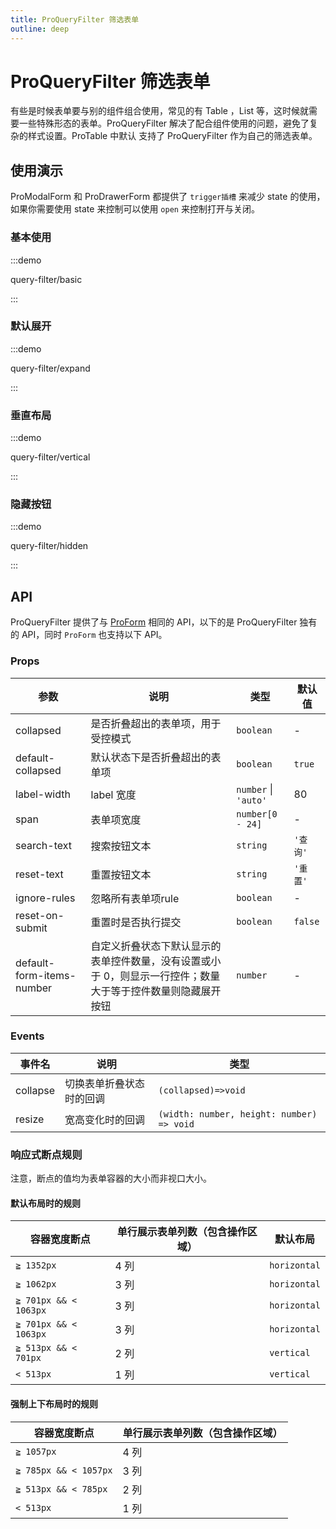 ```yaml
---
title: ProQueryFilter 筛选表单
outline: deep
---
```


# ProQueryFilter 筛选表单

有些是时候表单要与别的组件组合使用，常见的有 Table ，List 等，这时候就需要一些特殊形态的表单。ProQueryFilter 解决了配合组件使用的问题，避免了复杂的样式设置。ProTable 中默认 支持了 ProQueryFilter 作为自己的筛选表单。

## 使用演示

ProModalForm 和 ProDrawerForm 都提供了 `trigger插槽` 来减少 state 的使用，如果你需要使用 state 来控制可以使用 `open` 来控制打开与关闭。

### 基本使用

:::demo

query-filter/basic

:::

### 默认展开

:::demo

query-filter/expand

:::


### 垂直布局

:::demo

query-filter/vertical

:::

### 隐藏按钮

:::demo

query-filter/hidden

:::

## API

ProQueryFilter 提供了与 [ProForm](./form.md) 相同的 API，以下的是 ProQueryFilter 独有的 API，同时 `ProForm` 也支持以下 API。

### Props

| 参数 | 说明 | 类型 | 默认值 |
| --- | --- | --- | --- |
| collapsed| 是否折叠超出的表单项，用于受控模式	 | `boolean` | - |
| default-collapsed| 默认状态下是否折叠超出的表单项 | `boolean` | `true` |
| label-width | label 宽度	 | `number` \| `'auto'` | 80 |
| span | 表单项宽度	 | `number[0 - 24]` | - |
| search-text | 搜索按钮文本	 | `string` | `'查询'` |
| reset-text | 重置按钮文本	 | `string` | `'重置'` |
| ignore-rules | 忽略所有表单项rule	 | `boolean` | - |
| reset-on-submit| 重置时是否执行提交	| `boolean` | `false` |
| default-form-items-number| 自定义折叠状态下默认显示的表单控件数量，没有设置或小于 0，则显示一行控件；数量大于等于控件数量则隐藏展开按钮	| `number` | - |

### Events

| 事件名     | 说明          | 类型                  |
| ---------- | ------------- | --------------------- |
| collapse | 切换表单折叠状态时的回调	 | `(collapsed)=>void` |
| resize | 宽高变化时的回调 | `(width: number, height: number) => void` |


### 响应式断点规则

注意，断点的值均为表单容器的大小而非视口大小。

#### 默认布局时的规则

| 容器宽度断点 | 单行展示表单列数（包含操作区域） | 默认布局 |
| --- | --- | --- |
| `≧ 1352px` | 4 列 | `horizontal` |
| `≧ 1062px` | 3 列 | `horizontal` |
| `≧ 701px && < 1063px` | 3 列 | `horizontal` |
| `≧ 701px && < 1063px` | 3 列 | `horizontal` |
| `≧ 513px && < 701px` | 2 列 | `vertical` |
| `< 513px` | 1 列 | `vertical` |

#### 强制上下布局时的规则

| 容器宽度断点 | 单行展示表单列数（包含操作区域） |
| --- | --- |
| `≧ 1057px` | 4 列 |
| `≧ 785px && < 1057px` | 3 列 |
| `≧ 513px && < 785px` | 2 列 |
| `< 513px` | 1 列 |